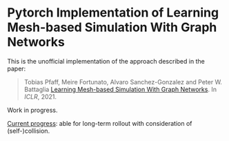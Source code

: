 # Pytorch Implementation of Learning Mesh-based Simulation With Graph Networks

This is the unofficial implementation of the approach described in the paper:
> Tobias Pfaff, Meire Fortunato, Alvaro Sanchez-Gonzalez and Peter W. Battaglia [Learning Mesh-based Simulation With Graph Networks](https://openreview.net/pdf?id=roNqYL0_XP). In *ICLR*, 2021.

Work in progress.

[Current progress](https://drive.google.com/file/d/1znvXDCT-_EBQOUpeePhMU3_zGYeLg3Xo/view?usp=sharing): able for long-term rollout with consideration of (self-)collision.


